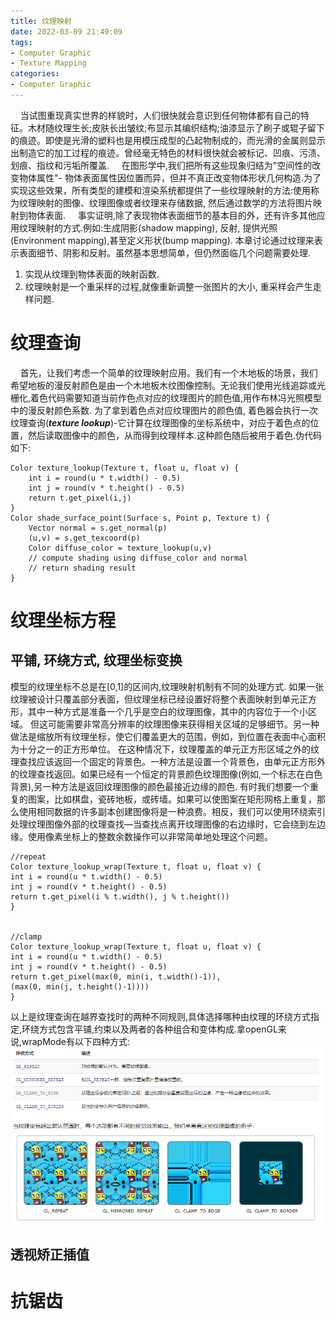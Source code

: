 ```yaml
---
title: 纹理映射
date: 2022-03-09 21:49:09
tags:
- Computer Graphic
- Texture Mapping
categories:
- Computer Graphic
---
```


&nbsp;&nbsp;&nbsp;&nbsp;当试图重现真实世界的样貌时，人们很快就会意识到任何物体都有自己的特征。木材随纹理生长;皮肤长出皱纹;布显示其编织结构;油漆显示了刷子或辊子留下的痕迹。即使是光滑的塑料也是用模压成型的凸起物制成的，而光滑的金属则显示出制造它的加工过程的痕迹。曾经毫无特色的材料很快就会被标记、凹痕、污渍、划痕、指纹和污垢所覆盖.
&nbsp;&nbsp;&nbsp;&nbsp;在图形学中,我们把所有这些现象归结为"空间性的改变物体属性"- 物体表面属性因位置而异，但并不真正改变物体形状几何构造.为了实现这些效果，所有类型的建模和渲染系统都提供了一些纹理映射的方法:使用称为纹理映射的图像、纹理图像或者纹理来存储数据, 然后通过数学的方法将图片映射到物体表面.
&nbsp;&nbsp;&nbsp;&nbsp;事实证明,除了表现物体表面细节的基本目的外，还有许多其他应用纹理映射的方式.例如:生成阴影(shadow mapping), 反射, 提供光照(Environment mapping),甚至定义形状(bump mapping).
本章讨论通过纹理来表示表面细节、阴影和反射。虽然基本思想简单，但仍然面临几个问题需要处理.
1. 实现从纹理到物体表面的映射函数.
2. 纹理映射是一个重采样的过程,就像重新调整一张图片的大小, 重采样会产生走样问题.

# 纹理查询
&nbsp;&nbsp;&nbsp;&nbsp;首先，让我们考虑一个简单的纹理映射应用。我们有一个木地板的场景，我们希望地板的漫反射颜色是由一个木地板木纹图像控制。无论我们使用光线追踪或光栅化,着色代码需要知道当前作色点对应的纹理图片的颜色值,用作布林冯光照模型中的漫反射颜色系数.
为了拿到着色点对应纹理图片的颜色值, 着色器会执行一次纹理查询(***texture lookup***)-它计算在纹理图像的坐标系统中，对应于着色点的位置，然后读取图像中的颜色，从而得到纹理样本.这种颜色随后被用于着色.伪代码如下:
```
Color texture_lookup(Texture t, float u, float v) {
    int i = round(u * t.width() - 0.5)
    int j = round(v * t.height() - 0.5)
    return t.get_pixel(i,j)
}
Color shade_surface_point(Surface s, Point p, Texture t) {
    Vector normal = s.get_normal(p)
    (u,v) = s.get_texcoord(p)
    Color diffuse_color = texture_lookup(u,v)
    // compute shading using diffuse_color and normal
    // return shading result
}
```


# 纹理坐标方程

## 平铺, 环绕方式, 纹理坐标变换

模型的纹理坐标不总是在[0,1]的区间内,纹理映射机制有不同的处理方式.
如果一张纹理被设计只覆盖部分表面，但纹理坐标已经设置好将整个表面映射到单元正方形，其中一种方式是准备一个几乎是空白的纹理图像，其中的内容位于一个小区域。
但这可能需要非常高分辨率的纹理图像来获得相关区域的足够细节。另一种做法是缩放所有纹理坐标，使它们覆盖更大的范围，例如，到位置在表面中心面积为十分之一的正方形单位。
在这种情况下，纹理覆盖的单元正方形区域之外的纹理查找应该返回一个固定的背景色。一种方法是设置一个背景色，由单元正方形外的纹理查找返回。如果已经有一个恒定的背景颜色纹理图像(例如,一个标志在白色背景),另一种方法是返回纹理图像的颜色最接近边缘的颜色.
有时我们想要一个重复的图案，比如棋盘，瓷砖地板，或砖墙。如果可以使图案在矩形网格上重复，那么使用相同数据的许多副本创建图像将是一种浪费。相反，我们可以使用环绕索引处理纹理图像外部的纹理查找—当查找点离开纹理图像的右边缘时，它会绕到左边缘。使用像素坐标上的整数余数操作可以非常简单地处理这个问题。
```
//repeat
Color texture_lookup_wrap(Texture t, float u, float v) {
int i = round(u * t.width() - 0.5)
int j = round(v * t.height() - 0.5)
return t.get_pixel(i % t.width(), j % t.height())
}


//clamp 
Color texture_lookup_wrap(Texture t, float u, float v) {
int i = round(u * t.width() - 0.5)
int j = round(v * t.height() - 0.5)
return t.get_pixel(max(0, min(i, t.width()-1)),
(max(0, min(j, t.height()-1))))
}
```
以上是纹理查询在越界查找时的两种不同规则,具体选择哪种由纹理的环绕方式指定,环绕方式包含平铺,约束以及两者的各种组合和变体构成.拿openGL来说,wrapMode有以下四种方式:
![alt](纹理映射/1.jpg)

## 透视矫正插值

# 抗锯齿



 
